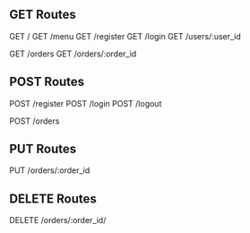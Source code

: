 ## GET Routes
GET /
GET /menu
GET /register
GET /login
GET /users/:user_id

<!-- GET /users/:user_id/orders
GET /users/:user_id/orders/:order_id -->

GET /orders
GET /orders/:order_id


## POST Routes
POST /register
POST /login
POST /logout

<!-- POST /users/:user_id/orders      confirmation -->

POST /orders      <!--confirmation-->

## PUT Routes
<!-- PUT /users/:user_id/orders/:order_id     <!--to update the state of an order> -->

PUT /orders/:order_id 


## DELETE Routes
<!-- DELETE /users/:user_id/orders/:order_id/ -->

DELETE /orders/:order_id/
